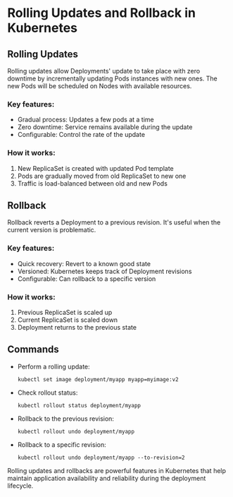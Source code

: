 # Rolling Updates and Rollback in Kubernetes

## Rolling Updates

Rolling updates allow Deployments' update to take place with zero downtime by incrementally updating Pods instances with new ones. The new Pods will be scheduled on Nodes with available resources.

### Key features:
- Gradual process: Updates a few pods at a time
- Zero downtime: Service remains available during the update
- Configurable: Control the rate of the update

### How it works:
1. New ReplicaSet is created with updated Pod template
2. Pods are gradually moved from old ReplicaSet to new one
3. Traffic is load-balanced between old and new Pods

## Rollback

Rollback reverts a Deployment to a previous revision. It's useful when the current version is problematic.

### Key features:
- Quick recovery: Revert to a known good state
- Versioned: Kubernetes keeps track of Deployment revisions
- Configurable: Can rollback to a specific version

### How it works:
1. Previous ReplicaSet is scaled up
2. Current ReplicaSet is scaled down
3. Deployment returns to the previous state

## Commands

- Perform a rolling update:
  ```
  kubectl set image deployment/myapp myapp=myimage:v2
  ```

- Check rollout status:
  ```
  kubectl rollout status deployment/myapp
  ```

- Rollback to the previous revision:
  ```
  kubectl rollout undo deployment/myapp
  ```

- Rollback to a specific revision:
  ```
  kubectl rollout undo deployment/myapp --to-revision=2
  ```

Rolling updates and rollbacks are powerful features in Kubernetes that help maintain application availability and reliability during the deployment lifecycle.